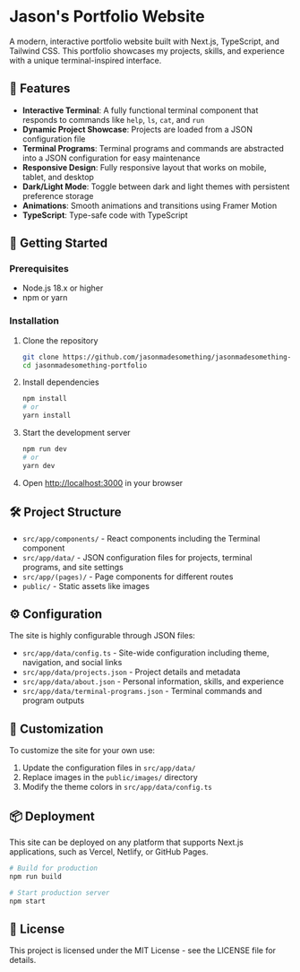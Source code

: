 # Jason's Portfolio Website

A modern, interactive portfolio website built with Next.js, TypeScript, and Tailwind CSS. This portfolio showcases my projects, skills, and experience with a unique terminal-inspired interface.

## 🌟 Features

- **Interactive Terminal**: A fully functional terminal component that responds to commands like `help`, `ls`, `cat`, and `run`
- **Dynamic Project Showcase**: Projects are loaded from a JSON configuration file
- **Terminal Programs**: Terminal programs and commands are abstracted into a JSON configuration for easy maintenance
- **Responsive Design**: Fully responsive layout that works on mobile, tablet, and desktop
- **Dark/Light Mode**: Toggle between dark and light themes with persistent preference storage
- **Animations**: Smooth animations and transitions using Framer Motion
- **TypeScript**: Type-safe code with TypeScript

## 🚀 Getting Started

### Prerequisites

- Node.js 18.x or higher
- npm or yarn

### Installation

1. Clone the repository
   ```bash
   git clone https://github.com/jasonmadesomething/jasonmadesomething-portfolio.git
   cd jasonmadesomething-portfolio
   ```

2. Install dependencies
   ```bash
   npm install
   # or
   yarn install
   ```

3. Start the development server
   ```bash
   npm run dev
   # or
   yarn dev
   ```

4. Open [http://localhost:3000](http://localhost:3000) in your browser

## 🛠️ Project Structure

- `src/app/components/` - React components including the Terminal component
- `src/app/data/` - JSON configuration files for projects, terminal programs, and site settings
- `src/app/(pages)/` - Page components for different routes
- `public/` - Static assets like images

## ⚙️ Configuration

The site is highly configurable through JSON files:

- `src/app/data/config.ts` - Site-wide configuration including theme, navigation, and social links
- `src/app/data/projects.json` - Project details and metadata
- `src/app/data/about.json` - Personal information, skills, and experience
- `src/app/data/terminal-programs.json` - Terminal commands and program outputs

## 🎨 Customization

To customize the site for your own use:

1. Update the configuration files in `src/app/data/`
2. Replace images in the `public/images/` directory
3. Modify the theme colors in `src/app/data/config.ts`

## 📦 Deployment

This site can be deployed on any platform that supports Next.js applications, such as Vercel, Netlify, or GitHub Pages.

```bash
# Build for production
npm run build

# Start production server
npm start
```

## 📄 License

This project is licensed under the MIT License - see the LICENSE file for details.
